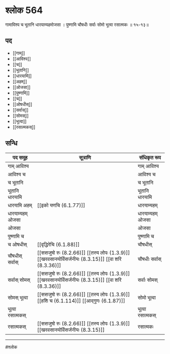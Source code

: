 # श्लोक 564

गामाविश्य च भूतानि धारयाम्यहमोजसा ।
पुष्णामि चौषधीः सर्वाः सोमो भूत्वा रसात्मकः ॥ १५-१३॥


## पद 

- [[गाम्]]
- [[आविश्य]]
- [[च]]
- [[भूतानि]]
- [[धारयामि]]
- [[अहम्]]
- [[ओजसा]]
- [[पुष्णामि]]
- [[च]]
- [[ओषधीस्]]
- [[सर्वास्]]
- [[सोमस्]]
- [[भूत्वा]]
- [[रसात्मकस्]]

## सन्धि

| पद समूह | सूत्राणि | संधिकृत रूप |
| ----- | ----- | ----- |
| गाम् आविश्य |  | गाम् आविश्य |
| आविश्य च |  | आविश्य च |
| च भूतानि |  | च भूतानि |
| भूतानि धारयामि |  | भूतानि धारयामि |
| धारयामि अहम् |  [[इको यणचि (6.1.77)]] | धारयाम्यहम् |
| धारयाम्यहम् ओजसा |  | धारयाम्यहम् ओजसा |
| ओजसा |  | ओजसा |
| पुष्णामि च |  | पुष्णामि च |
| च ओषधीस् |  [[वृद्धिरेचि (6.1.88)]] | चौषधीस् |
| चौषधीस् सर्वास् |  [[ससजुषो रुः (8.2.66)]] [[तस्य लोपः (1.3.9)]] [[खरवसानयोर्विसर्जनीयः (8.3.15)]] [[वा शरि (8.3.36)]] | चौषधीः सर्वास् |
| सर्वास् सोमस् |  [[ससजुषो रुः (8.2.66)]] [[तस्य लोपः (1.3.9)]] [[खरवसानयोर्विसर्जनीयः (8.3.15)]] [[वा शरि (8.3.36)]] | सर्वाः सोमस् |
| सोमस् भूत्वा |  [[ससजुषो रुः (8.2.66)]] [[तस्य लोपः (1.3.9)]] [[हशि च (6.1.114)]] [[आद्गुणः (6.1.87)]] | सोमो भूत्वा |
| भूत्वा रसात्मकस् |  | भूत्वा रसात्मकस् |
| रसात्मकस् |  [[ससजुषो रुः (8.2.66)]] [[तस्य लोपः (1.3.9)]] [[खरवसानयोर्विसर्जनीयः (8.3.15)]] | रसात्मकः |


---

#श्लोक